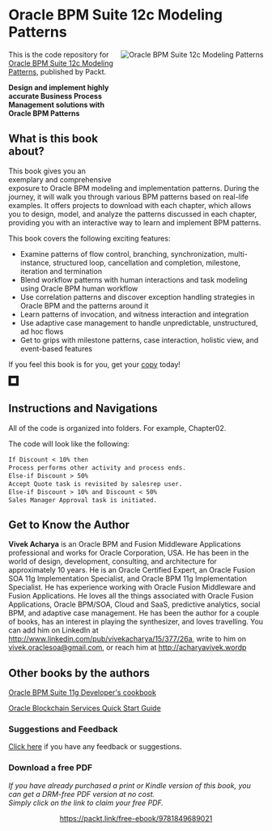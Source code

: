 


# Oracle BPM Suite 12c Modeling Patterns

<a href="https://www.packtpub.com/application-development/oracle-bpm-suite-12c-modeling-patterns?utm_source=github&utm_medium=repository&utm_campaign=9781849689021 "><img src="https://dz13w8afd47il.cloudfront.net/sites/default/files/imagecache/ppv4_main_book_cover/9021EN_Oracle%20BPM%20Suite%2012c%20Modeling%20Patterns_Cover.jpg" alt="Oracle BPM Suite 12c Modeling Patterns" height="256px" align="right"></a>

This is the code repository for [Oracle BPM Suite 12c Modeling Patterns](https://www.packtpub.com/application-development/oracle-bpm-suite-12c-modeling-patterns?utm_source=github&utm_medium=repository&utm_campaign=9781849689021 ), published by Packt.

**Design and implement highly accurate Business Process Management solutions with Oracle BPM Patterns**

## What is this book about?
This book gives you an exemplary and comprehensive exposure to Oracle BPM modeling and implementation patterns. During the journey, it will walk you through various BPM patterns based on real-life examples. It offers projects to download with each chapter, which allows you to design, model, and analyze the patterns discussed in each chapter, providing you with an interactive way to learn and implement BPM patterns.

This book covers the following exciting features:
* Examine patterns of flow control, branching, synchronization, multi-instance, structured loop, cancellation and completion, milestone, iteration and termination 
* Blend workflow patterns with human interactions and task modeling using Oracle BPM human workflow 
* Use correlation patterns and discover exception handling strategies in Oracle BPM and the patterns around it 
* Learn patterns of invocation, and witness interaction and integration 
* Use adaptive case management to handle unpredictable, unstructured, ad hoc flows 
* Get to grips with milestone patterns, case interaction, holistic view, and event-based features 

If you feel this book is for you, get your [copy](https://www.amazon.com/dp/1849689024) today!

<a href="https://www.packtpub.com/?utm_source=github&utm_medium=banner&utm_campaign=GitHubBanner"><img src="https://raw.githubusercontent.com/PacktPublishing/GitHub/master/GitHub.png" 
alt="https://www.packtpub.com/" border="5" /></a>

## Instructions and Navigations
All of the code is organized into folders. For example, Chapter02.

The code will look like the following:
```
If Discount < 10% then
Process performs other activity and process ends.
Else-if Discount > 50%
Accept Quote task is revisited by salesrep user.
Else-if Discount > 10% and Discount < 50%
Sales Manager Approval task is initiated.
```

## Get to Know the Author
**Vivek Acharya**
 is an Oracle BPM and Fusion Middleware Applications
professional and works for Oracle Corporation, USA. He has been in the world of
design, development, consulting, and architecture for approximately 10 years. He is
an Oracle Certified Expert, an Oracle Fusion SOA 11g Implementation Specialist, and
Oracle BPM 11g Implementation Specialist. He has experience working with Oracle
Fusion Middleware and Fusion Applications. He loves all the things associated
with Oracle Fusion Applications, Oracle BPM/SOA, Cloud and SaaS, predictive
analytics, social BPM, and adaptive case management. He has been the author
for a couple of books, has an interest in playing the synthesizer, and loves travelling.
You can add him on LinkedIn at http://www.linkedin.com/pub/vivekacharya/15/377/26a, write to him on vivek.oraclesoa@gmail.com,
or reach him at http://acharyavivek.wordp


## Other books by the authors
[Oracle BPM Suite 11g Developer's cookbook](https://www.packtpub.com/application-development/oracle-bpm-suite-11g-developers-cookbook?utm_source=github&utm_medium=repository&utm_campaign=9781849684224 )

[Oracle Blockchain Services Quick Start Guide](https://www.packtpub.com/big-data-and-business-intelligence/oracle-blockchain-services-quick-start-guide?utm_source=github&utm_medium=repository&utm_campaign=9781789804164 )


### Suggestions and Feedback
[Click here](https://docs.google.com/forms/d/e/1FAIpQLSdy7dATC6QmEL81FIUuymZ0Wy9vH1jHkvpY57OiMeKGqib_Ow/viewform) if you have any feedback or suggestions.


### Download a free PDF

 <i>If you have already purchased a print or Kindle version of this book, you can get a DRM-free PDF version at no cost.<br>Simply click on the link to claim your free PDF.</i>
<p align="center"> <a href="https://packt.link/free-ebook/9781849689021">https://packt.link/free-ebook/9781849689021 </a> </p>